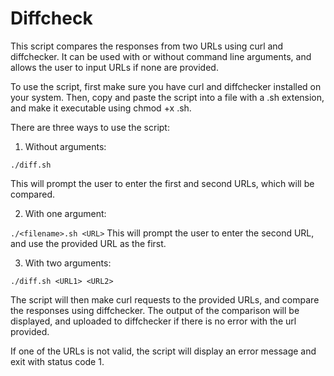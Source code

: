 # Diffcheck
This script compares the responses from two URLs using curl and diffchecker. It can be used with or without command line arguments, and allows the user to input URLs if none are provided.

To use the script, first make sure you have curl and diffchecker installed on your system. Then, copy and paste the script into a file with a .sh extension, and make it executable using chmod +x <filename>.sh.

There are three ways to use the script:

1. Without arguments:

```./diff.sh```

This will prompt the user to enter the first and second URLs, which will be compared.

2. With one argument:

```./<filename>.sh <URL>```
This will prompt the user to enter the second URL, and use the provided URL as the first.

3. With two arguments:

```./diff.sh <URL1> <URL2>```

The script will then make curl requests to the provided URLs, and compare the responses using diffchecker. The output of the comparison will be displayed, and uploaded to diffchecker if there is no error with the url provided.

If one of the URLs is not valid, the script will display an error message and exit with status code 1.
